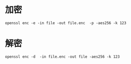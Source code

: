 # 加密
```
openssl enc -e -in file -out file.enc  -p -aes256 -k 123
```
# 解密
```
openssl enc -d  -in file.enc -out file -aes256 -k 123
```